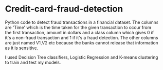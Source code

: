 # Credit-card-fraud-detection
Python code to detect fraud transactions in a financial dataset. The columns are 'Time' which is the time taken for the given transaction to occur from the first transaction, amount in dollars and a class column which gives 0 if it's a non-fraud transaction and 1 if it's a fraud detection. The other columns are just named V1,V2 etc because the banks cannot release that information as it is sensitive.

I used Decision Tree classifiers, Logistic Regression and K-means clustering to train and test my models. 
